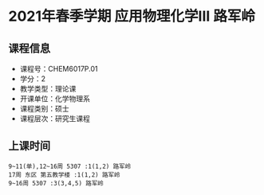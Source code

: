 # 2021年春季学期 应用物理化学III 路军岭






## 课程信息

- 课程号：CHEM6017P.01
- 学分：2
- 教学类型：理论课
- 开课单位：化学物理系
- 课程类别：硕士
- 课程层次：研究生课程

## 上课时间

```
9~11(单),12~16周 5307 :1(1,2) 路军岭
17周 东区 第五教学楼 :1(1,2) 路军岭
9~16周 5307 :3(3,4,5) 路军岭
```

